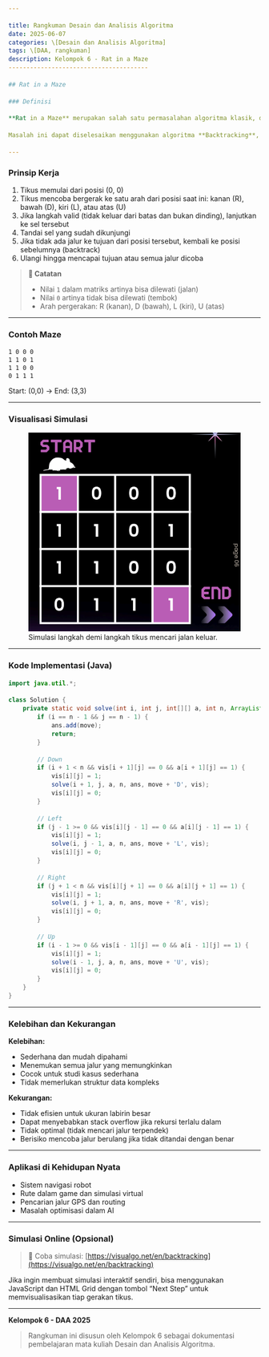 ```yaml
---

title: Rangkuman Desain dan Analisis Algoritma
date: 2025-06-07
categories: \[Desain dan Analisis Algoritma]
tags: \[DAA, rangkuman]
description: Kelompok 6 - Rat in a Maze
---------------------------------------

## Rat in a Maze

### Definisi

**Rat in a Maze** merupakan salah satu permasalahan algoritma klasik, di mana seekor tikus (rat) harus mencari jalan keluar dari sebuah labirin (maze) dalam bentuk matriks NxN. Tikus memulai dari titik awal di pojok kiri atas (0, 0) dan harus mencapai titik akhir di pojok kanan bawah (N-1, N-1). Tikus hanya boleh melangkah pada sel dengan nilai 1, dan tidak boleh mengunjungi sel lebih dari satu kali dalam satu jalur.

Masalah ini dapat diselesaikan menggunakan algoritma **Backtracking**, yaitu mencoba semua kemungkinan jalur yang tersedia, dan jika tidak berhasil maka kembali (mundur) ke langkah sebelumnya untuk mencoba jalur lain.

---
```


### Prinsip Kerja

1. Tikus memulai dari posisi (0, 0)
2. Tikus mencoba bergerak ke satu arah dari posisi saat ini: kanan (R), bawah (D), kiri (L), atau atas (U)
3. Jika langkah valid (tidak keluar dari batas dan bukan dinding), lanjutkan ke sel tersebut
4. Tandai sel yang sudah dikunjungi
5. Jika tidak ada jalur ke tujuan dari posisi tersebut, kembali ke posisi sebelumnya (backtrack)
6. Ulangi hingga mencapai tujuan atau semua jalur dicoba

> **📝 Catatan**
>
> * Nilai `1` dalam matriks artinya bisa dilewati (jalan)
> * Nilai `0` artinya tidak bisa dilewati (tembok)
> * Arah pergerakan: R (kanan), D (bawah), L (kiri), U (atas)

---

### Contoh Maze

```
1 0 0 0
1 1 0 1
1 1 0 0
0 1 1 1
```

Start: (0,0) → End: (3,3)

---

### Visualisasi Simulasi

<figure>
  <img src="/assets/img/riam-1.png" alt="Simulasi Rat in a Maze">
  <figcaption>Simulasi langkah demi langkah tikus mencari jalan keluar.</figcaption>
</figure>

---

### Kode Implementasi (Java)

```java
import java.util.*;

class Solution {
    private static void solve(int i, int j, int[][] a, int n, ArrayList<String> ans, String move, int[][] vis) {
        if (i == n - 1 && j == n - 1) {
            ans.add(move);
            return;
        }

        // Down
        if (i + 1 < n && vis[i + 1][j] == 0 && a[i + 1][j] == 1) {
            vis[i][j] = 1;
            solve(i + 1, j, a, n, ans, move + 'D', vis);
            vis[i][j] = 0;
        }

        // Left
        if (j - 1 >= 0 && vis[i][j - 1] == 0 && a[i][j - 1] == 1) {
            vis[i][j] = 1;
            solve(i, j - 1, a, n, ans, move + 'L', vis);
            vis[i][j] = 0;
        }

        // Right
        if (j + 1 < n && vis[i][j + 1] == 0 && a[i][j + 1] == 1) {
            vis[i][j] = 1;
            solve(i, j + 1, a, n, ans, move + 'R', vis);
            vis[i][j] = 0;
        }

        // Up
        if (i - 1 >= 0 && vis[i - 1][j] == 0 && a[i - 1][j] == 1) {
            vis[i][j] = 1;
            solve(i - 1, j, a, n, ans, move + 'U', vis);
            vis[i][j] = 0;
        }
    }
}
```

---

### Kelebihan dan Kekurangan

**Kelebihan:**

* Sederhana dan mudah dipahami
* Menemukan semua jalur yang memungkinkan
* Cocok untuk studi kasus sederhana
* Tidak memerlukan struktur data kompleks

**Kekurangan:**

* Tidak efisien untuk ukuran labirin besar
* Dapat menyebabkan stack overflow jika rekursi terlalu dalam
* Tidak optimal (tidak mencari jalur terpendek)
* Berisiko mencoba jalur berulang jika tidak ditandai dengan benar

---

### Aplikasi di Kehidupan Nyata

* Sistem navigasi robot
* Rute dalam game dan simulasi virtual
* Pencarian jalur GPS dan routing
* Masalah optimisasi dalam AI

---

### Simulasi Online (Opsional)

> 🔗 Coba simulasi: [https://visualgo.net/en/backtracking](https://visualgo.net/en/backtracking)

Jika ingin membuat simulasi interaktif sendiri, bisa menggunakan JavaScript dan HTML Grid dengan tombol “Next Step” untuk memvisualisasikan tiap gerakan tikus.

---

**Kelompok 6 - DAA 2025**

> Rangkuman ini disusun oleh Kelompok 6 sebagai dokumentasi pembelajaran mata kuliah Desain dan Analisis Algoritma.
